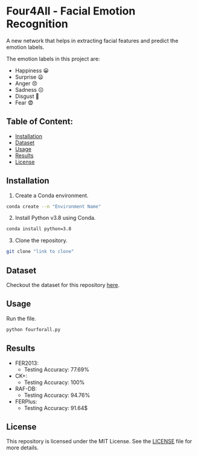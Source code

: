 # Four4All - Facial Emotion Recognition

A new network that helps in extracting facial features and predict the emotion labels.

The emotion labels in this project are:
 - Happiness 😀
 - Surprise 😦
 - Anger 😠
 - Sadness ☹️
 - Disgust 🤢
 - Fear 😨


## Table of Content:

 - [Installation](#installation)
 - [Dataset](#dataset)
 - [Usage](#usage)
 - [Results](#results)
 - [License](#license)


## Installation

1. Create a Conda environment.
```bash
conda create --n "Environment Name"
```

2. Install Python v3.8 using Conda.
```bash
conda install python=3.8
```

3. Clone the repository.
```bash
git clone "link to clone"
```

## Dataset

Checkout the dataset for this repository [here](https://github.com/ArnabKumarRoy02/data/tree/e48496150560e3fc28c8977b121edc2f639dd1b6).

## Usage

Run the file.
```bash
python fourforall.py
```

## Results

 - FER2013:
   - Testing Accuracy: 77.69%
 - CK+:
   - Testing Accuracy: 100% 
 - RAF-DB:
   - Testing Accuracy: 94.76%
 - FERPlus:
   - Testing Accuracy: 91.64$

## License

This repository is licensed under the MIT License. See the [LICENSE](LICENSE) file for more details.
